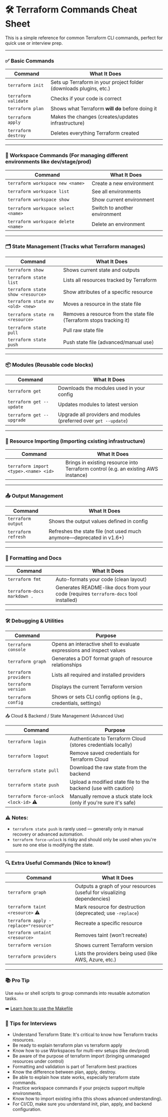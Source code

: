 # 🛠️ Terraform Commands Cheat Sheet

This is a simple reference for common Terraform CLI commands, perfect for quick use or interview prep.

---

### ✅ Basic Commands

| Command              | What It Does                                                       |
| -------------------- | ------------------------------------------------------------------ |
| `terraform init`     | Sets up Terraform in your project folder (downloads plugins, etc.) |
| `terraform validate` | Checks if your code is correct                                     |
| `terraform plan`     | Shows what Terraform **will do** before doing it                   |
| `terraform apply`    | Makes the changes (creates/updates infrastructure)                 |
| `terraform destroy`  | Deletes everything Terraform created                               |


---

### 🧠 Workspace Commands (For managing different environments like dev/stage/prod)

| Command                             | What It Does                  |
| ----------------------------------- | ----------------------------- |
| `terraform workspace new <name>`    | Create a new environment      |
| `terraform workspace list`          | See all environments          |
| `terraform workspace show`          | Show current environment      |
| `terraform workspace select <name>` | Switch to another environment |
| `terraform workspace delete <name>` | Delete an environment         |



---

### 🗂️ State Management (Tracks what Terraform manages)

| Command                           | What It Does                                                         |
| --------------------------------- | -------------------------------------------------------------------- |
| `terraform show`                  | Shows current state and outputs                                      |
| `terraform state list`            | Lists all resources tracked by Terraform                             |
| `terraform state show <resource>` | Show attributes of a specific resource                               |
| `terraform state mv <old> <new>`  | Moves a resource in the state file                                   |
| `terraform state rm <resource>`   | Removes a resource from the state file (Terraform stops tracking it) |
| `terraform state pull`            | Pull raw state file                                                  |
| `terraform state push`            | Push state file (advanced/manual use)                                |


---

### 📦 Modules (Reusable code blocks)

| Command                   | What It Does                              |
| ------------------------- | ----------------------------------------- |
| `terraform get`           | Downloads the modules used in your config |
| `terraform get --update`  | Updates modules to latest version         |
| `terraform get --upgrade` | Upgrade all providers and modules (preferred over `get --update`) |


---

### 🔁 Resource Importing (Importing cxisting infrastructure)

| Command                               | What It Does                                                                       |
| ------------------------------------- | ---------------------------------------------------------------------------------- |
| `terraform import <type>.<name> <id>` | Brings in existing resource into Terraform control (e.g. an existing AWS instance) |


---

### 📤 Output Management

| Command             | What It Does                                                         |
| ------------------- | -------------------------------------------------------------------- |
| `terraform output`  | Shows the output values defined in config                            |
| `terraform refresh` | Refreshes the state file (not used much anymore—deprecated in v1.6+) |


---

### 🎨 Formatting and Docs

| Command                     | What It Does                                                          |
| --------------------------- | --------------------------------------------------------------------- |
| `terraform fmt`             | Auto-formats your code (clean layout)                                 |
| `terraform-docs markdown .` | Generates README-like docs from your code (requires `terraform-docs` tool installed) |

---

### 🛠️ Debugging & Utilities

| Command               | Purpose                                                               |
| --------------------- | --------------------------------------------------------------------- |
| `terraform console`   | Opens an interactive shell to evaluate expressions and inspect values |
| `terraform graph`     | Generates a DOT format graph of resource relationships                |
| `terraform providers` | Lists all required and installed providers                            |
| `terraform version`   | Displays the current Terraform version                                |
| `terraform config`    | Shows or sets CLI config options (e.g., credentials, settings)        |


📤 Cloud & Backend / State Management (Advanced Use)

| Command                               | Purpose                                                            |
| ------------------------------------- | ------------------------------------------------------------------ |
| `terraform login`                     | Authenticate to Terraform Cloud (stores credentials locally)       |
| `terraform logout`                    | Remove saved credentials for Terraform Cloud                       |
| `terraform state pull`                | Download the raw state from the backend                            |
| `terraform state push`                | Upload a modified state file to the backend (use with caution)     |
| `terraform force-unlock <lock-id>` ⚠️ | Manually remove a stuck state lock (only if you're sure it's safe) |

### ⚠️ Notes:
- `terraform state push` is rarely used — generally only in manual recovery or advanced automation.
- `terraform force-unlock` is risky and should only be used when you're sure no one else is modifying the state.

---

### 🔍 Extra Useful Commands (Nice to know!)

| Command                        | What It Does                                                            |
| ------------------------------ | ----------------------------------------------------------------------- |
| `terraform graph`              | Outputs a graph of your resources (useful for visualizing dependencies) |
| `terraform taint <resource>` ⚠️       | Mark resource for destruction (deprecated; use `-replace`)       |
| `terraform apply -replace="resource"`  | Recreate a specific resource                                    |
| `terraform untaint <resource>` | Removes taint (won’t recreate)                                          |
| `terraform version`            | Shows current Terraform version                                         |
| `terraform providers`          | Lists the providers being used (like AWS, Azure, etc.)                  |


---

### 📚 Pro Tip

Use `make` or shell scripts to group commands into reusable automation tasks.  

➡️ [Learn how to use the Makefile](./README.md)




### 🧠 Tips for Interviews

- Understand Terraform State: It's critical to know how Terraform tracks resources.
- Be ready to explain terraform plan vs terraform apply
- Know how to use Workspaces for multi-env setups (like dev/prod)
- Be aware of the purpose of terraform import (bringing unmanaged resources under control)
- Formatting and validation is part of Terraform best practices
- Know the difference between plan, apply, destroy.
- Be able to explain how state works, especially terraform state commands.
- Practice workspace commands if your projects support multiple environments.
- Know how to import existing infra (this shows advanced understanding).
- For CI/CD, make sure you understand init, plan, apply, and backend configuration.
